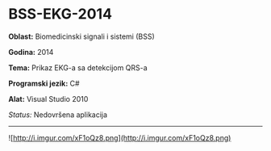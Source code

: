 # BSS-EKG-2014

**Oblast:** Biomedicinski signali i sistemi (BSS)

**Godina:** 2014

**Tema:** Prikaz EKG-a sa detekcijom QRS-a

**Programski jezik:** C#

**Alat:** Visual Studio 2010

*Status:* Nedovršena aplikacija

---

![http://i.imgur.com/xF1oQz8.png](http://i.imgur.com/xF1oQz8.png)
